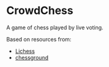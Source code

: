 # CrowdChess

A game of chess played by live voting.

Based on resources from:

- [Lichess](https://lichess.org)
- [chessground](https://github.com/ornicar/chessground)
